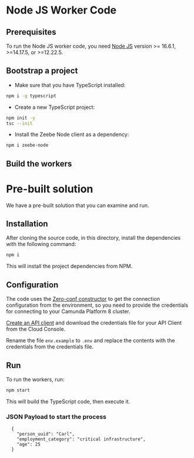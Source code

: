 # Node JS Worker Code

## Prerequisites

To run the Node JS worker code, you need [Node JS](https://nodejs.org/en/) version >= 16.6.1, >=14.17.5, or >=12.22.5.

## Bootstrap a project

* Make sure that you have TypeScript installed: 

```bash
npm i -g typescript
```

* Create a new TypeScript project:

```bash
npm init -y
tsc --init
```

* Install the Zeebe Node client as a dependency: 

```bash
npm i zeebe-node
```

## Build the workers



# Pre-built solution

We have a pre-built solution that you can examine and run.

## Installation

After cloning the source code, in this directory, install the dependencies with the following command:

```bash
npm i
```

This will install the project dependencies from NPM.

## Configuration

The code uses the [Zero-conf constructor](https://github.com/camunda-community-hub/zeebe-client-node-js#zero-conf) to get the connection configuration from the environment, so you need to provide the credentials for connecting to your Camunda Platform 8 cluster.

[Create an API client](https://docs.camunda.io/docs/components/console/manage-clusters/manage-api-clients/#create-a-client) and download the credentials file for your API Client from the Cloud Console.

Rename the file `env.example` to `.env` and replace the contents with the credentials from the credentials file.

## Run

To run the workers, run:

```bash
npm start
```

This will build the TypeScript code, then execute it.

### JSON Payload to start the process
```shell
  {
    "person_uuid": "Carl",
    "employment_category": "critical infrastructure",
    "age": 25
  }
```
